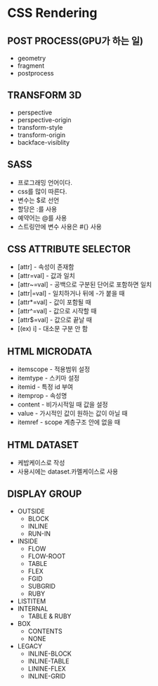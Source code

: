 # CSS Rendering

## POST PROCESS(GPU가 하는 일)

- geometry
- fragment
- postprocess

## TRANSFORM 3D

- perspective
- perspective-origin
- transform-style
- transform-origin
- backface-visiblity

## SASS

- 프로그래밍 언어이다.
- css를 많이 따른다.
- 변수는 \$로 선언
- 할당은 :를 사용
- 예약어는 @를 사용
- 스트링안에 변수 사용은 #{} 사용

## CSS ATTRIBUTE SELECTOR

- [attr] - 속성이 존재함
- [attr=val] - 값과 일치
- [attr~=val] - 공백으로 구분된 단어로 포함하면 일치
- [attr|=val] - 일치하거나 뒤에 -가 붙을 때
- [attr*=val] - 값이 포함될 때
- [attr^=val] - 값으로 시작할 때
- [attr$=val] - 값으로 끝날 때
- [(ex) i] - 대소문 구분 안 함

## HTML MICRODATA

- itemscope - 적용범위 설정
- itemtype - 스키마 설정
- itemid - 특정 id 부여
- itemprop - 속성명
- content - 비가시적일 때 값을 설정
- value - 가시적인 값이 원하는 값이 아닐 때
- itemref - scope 계층구조 안에 없을 때

## HTML DATASET

- 케밥케이스로 작성
- 사용시에는 dataset.카멜케이스로 사용

## DISPLAY GROUP

- OUTSIDE
  - BLOCK
  - INLINE
  - RUN-IN
- INSIDE
  - FLOW
  - FLOW-ROOT
  - TABLE
  - FLEX
  - FGID
  - SUBGRID
  - RUBY
- LISTITEM
- INTERNAL
  - TABLE & RUBY
- BOX
  - CONTENTS
  - NONE
- LEGACY
  - INLINE-BLOCK
  - INLINE-TABLE
  - LININE-FLEX
  - INLINE-GRID
